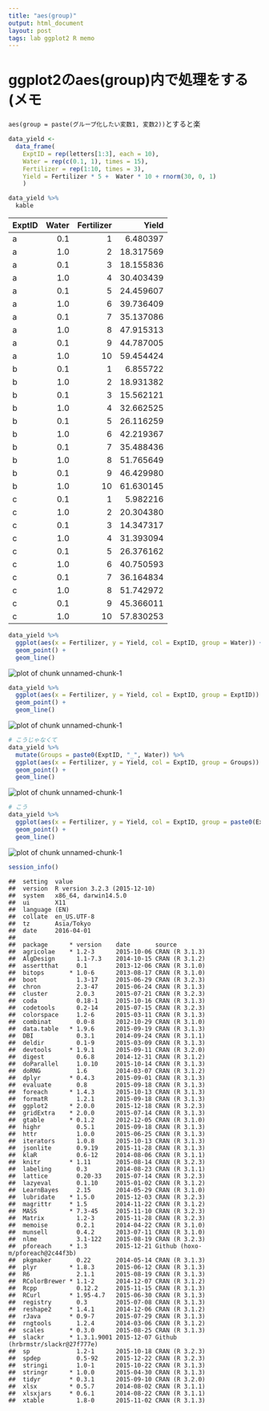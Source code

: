 ```yaml
---
title: "aes(group)"
output: html_document
layout: post
tags: lab ggplot2 R memo
---
```




# ggplot2のaes(group)内で処理をする (メモ

`aes(group = paste(グループ化したい変数1, 変数2))`とすると楽

```r
data_yield <-
  data_frame(
    ExptID = rep(letters[1:3], each = 10),
    Water = rep(c(0.1, 1), times = 15),
    Fertilizer = rep(1:10, times = 3),
    Yield = Fertilizer * 5 +  Water * 10 + rnorm(30, 0, 1)
    )

data_yield %>%
  kable
```



|ExptID | Water| Fertilizer|     Yield|
|:------|-----:|----------:|---------:|
|a      |   0.1|          1|  6.480397|
|a      |   1.0|          2| 18.317569|
|a      |   0.1|          3| 18.155836|
|a      |   1.0|          4| 30.403439|
|a      |   0.1|          5| 24.459607|
|a      |   1.0|          6| 39.736409|
|a      |   0.1|          7| 35.137086|
|a      |   1.0|          8| 47.915313|
|a      |   0.1|          9| 44.787005|
|a      |   1.0|         10| 59.454424|
|b      |   0.1|          1|  6.855722|
|b      |   1.0|          2| 18.931382|
|b      |   0.1|          3| 15.562121|
|b      |   1.0|          4| 32.662525|
|b      |   0.1|          5| 26.116259|
|b      |   1.0|          6| 42.219367|
|b      |   0.1|          7| 35.488436|
|b      |   1.0|          8| 51.765649|
|b      |   0.1|          9| 46.429980|
|b      |   1.0|         10| 61.630145|
|c      |   0.1|          1|  5.982216|
|c      |   1.0|          2| 20.304380|
|c      |   0.1|          3| 14.347317|
|c      |   1.0|          4| 31.393094|
|c      |   0.1|          5| 26.376162|
|c      |   1.0|          6| 40.750593|
|c      |   0.1|          7| 36.164834|
|c      |   1.0|          8| 51.742972|
|c      |   0.1|          9| 45.366011|
|c      |   1.0|         10| 57.830253|

```r
data_yield %>%
  ggplot(aes(x = Fertilizer, y = Yield, col = ExptID, group = Water)) + 
  geom_point() +
  geom_line()
```

![plot of chunk unnamed-chunk-1](/figure/source/2016-03-09-ggplot_grouping/unnamed-chunk-1-1.png) 

```r
data_yield %>%
  ggplot(aes(x = Fertilizer, y = Yield, col = ExptID, group = ExptID)) + 
  geom_point() +
  geom_line()
```

![plot of chunk unnamed-chunk-1](/figure/source/2016-03-09-ggplot_grouping/unnamed-chunk-1-2.png) 

```r
# こうじゃなくて
data_yield %>%
  mutate(Groups = paste0(ExptID, "_", Water)) %>%
  ggplot(aes(x = Fertilizer, y = Yield, col = ExptID, group = Groups)) + 
  geom_point() +
  geom_line()
```

![plot of chunk unnamed-chunk-1](/figure/source/2016-03-09-ggplot_grouping/unnamed-chunk-1-3.png) 

```r
# こう
data_yield %>%
  ggplot(aes(x = Fertilizer, y = Yield, col = ExptID, group = paste0(ExptID, Water))) + 
  geom_point() +
  geom_line()
```

![plot of chunk unnamed-chunk-1](/figure/source/2016-03-09-ggplot_grouping/unnamed-chunk-1-4.png) 


```r
session_info()
```

```
##  setting  value                       
##  version  R version 3.2.3 (2015-12-10)
##  system   x86_64, darwin14.5.0        
##  ui       X11                         
##  language (EN)                        
##  collate  en_US.UTF-8                 
##  tz       Asia/Tokyo                  
##  date     2016-04-01                  
## 
##  package      * version    date       source                          
##  agricolae    * 1.2-3      2015-10-06 CRAN (R 3.1.3)                  
##  AlgDesign      1.1-7.3    2014-10-15 CRAN (R 3.1.2)                  
##  assertthat     0.1        2013-12-06 CRAN (R 3.1.0)                  
##  bitops       * 1.0-6      2013-08-17 CRAN (R 3.1.0)                  
##  boot           1.3-17     2015-06-29 CRAN (R 3.2.3)                  
##  chron          2.3-47     2015-06-24 CRAN (R 3.1.3)                  
##  cluster        2.0.3      2015-07-21 CRAN (R 3.2.3)                  
##  coda           0.18-1     2015-10-16 CRAN (R 3.1.3)                  
##  codetools      0.2-14     2015-07-15 CRAN (R 3.2.3)                  
##  colorspace     1.2-6      2015-03-11 CRAN (R 3.1.3)                  
##  combinat       0.0-8      2012-10-29 CRAN (R 3.1.0)                  
##  data.table   * 1.9.6      2015-09-19 CRAN (R 3.1.3)                  
##  DBI            0.3.1      2014-09-24 CRAN (R 3.1.1)                  
##  deldir         0.1-9      2015-03-09 CRAN (R 3.1.3)                  
##  devtools     * 1.9.1      2015-09-11 CRAN (R 3.2.0)                  
##  digest         0.6.8      2014-12-31 CRAN (R 3.1.2)                  
##  doParallel     1.0.10     2015-10-14 CRAN (R 3.1.3)                  
##  doRNG          1.6        2014-03-07 CRAN (R 3.1.2)                  
##  dplyr        * 0.4.3      2015-09-01 CRAN (R 3.1.3)                  
##  evaluate       0.8        2015-09-18 CRAN (R 3.1.3)                  
##  foreach      * 1.4.3      2015-10-13 CRAN (R 3.1.3)                  
##  formatR        1.2.1      2015-09-18 CRAN (R 3.1.3)                  
##  ggplot2      * 2.0.0      2015-12-18 CRAN (R 3.2.3)                  
##  gridExtra    * 2.0.0      2015-07-14 CRAN (R 3.1.3)                  
##  gtable       * 0.1.2      2012-12-05 CRAN (R 3.1.0)                  
##  highr          0.5.1      2015-09-18 CRAN (R 3.1.3)                  
##  httr           1.0.0      2015-06-25 CRAN (R 3.1.3)                  
##  iterators      1.0.8      2015-10-13 CRAN (R 3.1.3)                  
##  jsonlite       0.9.19     2015-11-28 CRAN (R 3.1.3)                  
##  klaR           0.6-12     2014-08-06 CRAN (R 3.1.1)                  
##  knitr        * 1.11       2015-08-14 CRAN (R 3.2.3)                  
##  labeling       0.3        2014-08-23 CRAN (R 3.1.1)                  
##  lattice        0.20-33    2015-07-14 CRAN (R 3.2.3)                  
##  lazyeval       0.1.10     2015-01-02 CRAN (R 3.1.2)                  
##  LearnBayes     2.15       2014-05-29 CRAN (R 3.1.0)                  
##  lubridate    * 1.5.0      2015-12-03 CRAN (R 3.2.3)                  
##  magrittr     * 1.5        2014-11-22 CRAN (R 3.1.2)                  
##  MASS         * 7.3-45     2015-11-10 CRAN (R 3.2.3)                  
##  Matrix         1.2-3      2015-11-28 CRAN (R 3.2.3)                  
##  memoise        0.2.1      2014-04-22 CRAN (R 3.1.0)                  
##  munsell        0.4.2      2013-07-11 CRAN (R 3.1.0)                  
##  nlme           3.1-122    2015-08-19 CRAN (R 3.2.3)                  
##  pforeach     * 1.3        2015-12-21 Github (hoxo-m/pforeach@2c44f3b)
##  pkgmaker       0.22       2014-05-14 CRAN (R 3.1.3)                  
##  plyr         * 1.8.3      2015-06-12 CRAN (R 3.1.3)                  
##  R6             2.1.1      2015-08-19 CRAN (R 3.1.3)                  
##  RColorBrewer * 1.1-2      2014-12-07 CRAN (R 3.1.2)                  
##  Rcpp           0.12.2     2015-11-15 CRAN (R 3.1.3)                  
##  RCurl        * 1.95-4.7   2015-06-30 CRAN (R 3.1.3)                  
##  registry       0.3        2015-07-08 CRAN (R 3.1.3)                  
##  reshape2     * 1.4.1      2014-12-06 CRAN (R 3.1.2)                  
##  rJava        * 0.9-7      2015-07-29 CRAN (R 3.1.3)                  
##  rngtools       1.2.4      2014-03-06 CRAN (R 3.1.2)                  
##  scales       * 0.3.0      2015-08-25 CRAN (R 3.1.3)                  
##  slackr       * 1.3.1.9001 2015-12-07 Github (hrbrmstr/slackr@27f777e)
##  sp             1.2-1      2015-10-18 CRAN (R 3.2.3)                  
##  spdep          0.5-92     2015-12-22 CRAN (R 3.2.3)                  
##  stringi        1.0-1      2015-10-22 CRAN (R 3.1.3)                  
##  stringr      * 1.0.0      2015-04-30 CRAN (R 3.1.3)                  
##  tidyr        * 0.3.1      2015-09-10 CRAN (R 3.2.0)                  
##  xlsx         * 0.5.7      2014-08-02 CRAN (R 3.1.1)                  
##  xlsxjars     * 0.6.1      2014-08-22 CRAN (R 3.1.1)                  
##  xtable         1.8-0      2015-11-02 CRAN (R 3.1.3)
```
